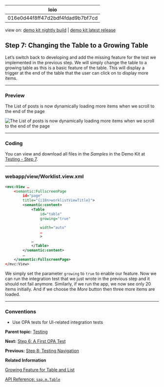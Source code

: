 <!-- loio016e0d44f8ff47d2bdf4fdad9b7bf7cd -->

| loio |
| -----|
| 016e0d44f8ff47d2bdf4fdad9b7bf7cd |

<div id="loio">

view on: [demo kit nightly build](https://sdk.openui5.org/nightly/#/topic/016e0d44f8ff47d2bdf4fdad9b7bf7cd) | [demo kit latest release](https://sdk.openui5.org/topic/016e0d44f8ff47d2bdf4fdad9b7bf7cd)</div>

## Step 7: Changing the Table to a Growing Table

Let’s switch back to developing and add the missing feature for the test we implemented in the previous step. We will simply change the table to a growing table as this is a basic feature of the table. This will display a trigger at the end of the table that the user can click on to display more items.

***

### Preview

   
  
<a name="loio016e0d44f8ff47d2bdf4fdad9b7bf7cd__fig_r1j_pst_mr"/>The List of posts is now dynamically loading more items when we scroll to the end of the page

 ![](images/loio43d882b890714236901f5b067e34e81e_LowRes.png "The List of posts is now dynamically loading more items when we scroll to the
					end of the page") 

***

### Coding

You can view and download all files in the *Samples* in the Demo Kit at [Testing - Step 7](https://sdk.openui5.org/entity/sap.m.tutorial.testing/sample/sap.m.tutorial.testing.07).

***

### webapp/view/Worklist.view.xml

```xml
<mvc:View …
	<semantic:FullscreenPage
		id="page"
		title="{i18n>worklistViewTitle}">
		<semantic:content>
			<Table
				id="table"
				growing="true"

				width="auto"
				…
				>
			…
			</Table>
		</semantic:content>
		…
	</semantic:FullscreenPage>
</mvc:View>
```

We simply set the parameter `growing` to `true` to enable our feature. Now we can run the integration test that we just wrote in the previous step and it should not fail anymore. Similarly, if we run the app, we now see only 20 items initially. And if we choose the *More* button then three more items are loaded.

***

### Conventions

-   Use OPA tests for UI-related integration tests


**Parent topic:** [Testing](Testing_291c912.md "In this tutorial we will test application functionality with the testing tools that are delivered with OpenUI5. At different steps of this tutorial you will write tests using QUnit, OPA5, and the OData V2 mock server. Additionally, you will learn about testing strategies, Test Driven Development (TDD), and much more.")

**Next:** [Step 6: A First OPA Test](Step_6_A_First_OPA_Test_1b47457.md "A bulletin board may contain many posts. We expect to have a high data load once it is officially released. Then, there might be performance issues and long loading times if we display all entries at the same time. Therefore we will introduce a feature that limits the initial display to 20 items. The user can then click on a more button to view more items. As with the unit test, we start by writing an integration test for this feature and then add the application functionality later.")

**Previous:** [Step 8: Testing Navigation](Step_8_Testing_Navigation_10592af.md "So far, we have a list of posts on the home page of the app. But typically, a post comes with more details that should be displayed on a separate detail page. We call it the post page because it displays details of a post. In this step we will introduce a new journey to test the post page. We write tests that trigger typical navigation events with OPA. Testing navigation greatly helps in reducing manual testing efforts as it covers a lot of testing paths. It is good practice to cover every view of your application with at least one test, since OPA will check if an exception is thrown. In this way you can detect critical errors very fast.")

**Related Information**  


[Growing Feature for Table and List](Growing_Feature_for_Table_and_List_9164ba7.md "sap.m.ListBase provides growing-related properties, which can be used for tables and lists.")

[API Reference: `sap.m.Table`](https://sdk.openui5.org/api/sap.m.Table)

